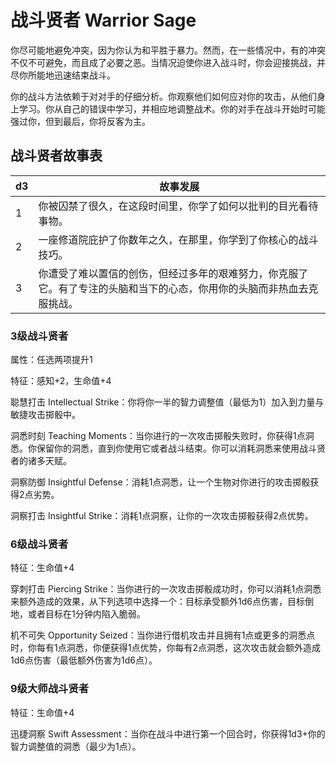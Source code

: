 # 战斗贤者 Warrior Sage

你尽可能地避免冲突，因为你认为和平胜于暴力。然而，在一些情况中，有的冲突不仅不可避免，而且成了必要之恶。当情况迫使你进入战斗时，你会迎接挑战，并尽你所能地迅速结束战斗。

你的战斗方法依赖于对对手的仔细分析。你观察他们如何应对你的攻击，从他们身上学习。你从自己的错误中学习，并相应地调整战术。你的对手在战斗开始时可能强过你，但到最后，你将反客为主。

## 战斗贤者故事表

<table>
<thead>
<tr class="header">
<th>d3</th>
<th>故事发展</th>
</tr>
</thead>
<tbody>
<tr class="odd">
<td>1</td>
<td>你被囚禁了很久，在这段时间里，你学了如何以批判的目光看待事物。</td>
</tr>
<tr class="even">
<td>2</td>
<td>一座修道院庇护了你数年之久，在那里，你学到了你核心的战斗技巧。</td>
</tr>
<tr class="odd">
<td>3</td>
<td>你遭受了难以置信的创伤，但经过多年的艰难努力，你克服了它。有了专注的头脑和当下的心态，你用你的头脑而非热血去克服挑战。</td>
</tr>
</tbody>
</table>

### 3级战斗贤者

属性：任选两项提升1

特征：感知+2，生命值+4

聪慧打击 Intellectual
Strike：你将你一半的智力调整值（最低为1）加入到力量与敏捷攻击掷骰中。

洞悉时刻 Teaching
Moments：当你进行的一次攻击掷骰失败时，你获得1点洞悉。你保留你的洞悉，直到你使用它或者战斗结束。你可以消耗洞悉来使用战斗贤者的诸多天赋。

洞察防御 Insightful
Defense：消耗1点洞悉，让一个生物对你进行的攻击掷骰获得2点劣势。

洞察打击 Insightful Strike：消耗1点洞察，让你的一次攻击掷骰获得2点优势。

### 6级战斗贤者

特征：生命值+4

穿刺打击 Piercing
Strike：当你进行的一次攻击掷骰成功时，你可以消耗1点洞悉来额外造成的效果，从下列选项中选择一个：目标承受额外1d6点伤害，目标倒地，或者目标在1分钟内陷入脆弱。

机不可失 Opportunity
Seized：当你进行借机攻击并且拥有1点或更多的洞悉点时，你每有1点洞悉，你便获得1点优势，你每有2点洞悉，这次攻击就会额外造成1d6点伤害（最低额外伤害为1d6点）。

### 9级大师战斗贤者

特征：生命值+4

迅捷洞察 Swift
Assessment：当你在战斗中进行第一个回合时，你获得1d3+你的智力调整值的洞悉（最少为1点）。
